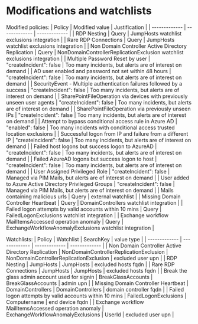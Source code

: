 # Modifications and watchlists

Modified policies:
| Policy  | Modified value | Justification |
| ------------- | ------------- | ------------- |
| RDP Nesting | Query | JumpHosts watchlist exclusions integration |
| Rare RDP Connections | Query | JumpHosts watchlist exclusions integration |
| Non Domain Controller Active Directory Replication | Query | NonDomainControllerReplicationExclusion watchlist exclusions integration |
| Multiple Password Reset by user | "createIncident": false  | Too many incidents, but alerts are of interest on demand |
| AD user enabled and password not set within 48 hours | "createIncident": false  | Too many incidents, but alerts are of interest on demand |
| SecurityEvent - Multiple authentication failures followed by a success | "createIncident": false  | Too many incidents, but alerts are of interest on demand |
| SharePointFileOperation via devices with previously unseen user agents | "createIncident": false  | Too many incidents, but alerts are of interest on demand |
| SharePointFileOperation via previously unseen IPs | "createIncident": false  | Too many incidents, but alerts are of interest on demand |
| Attempt to bypass conditional access rule in Azure AD | "enabled": false  | Too many incidents with conditional access trusted location exclusions  |
| Successful logon from IP and failure from a different IP | "createIncident": false  | Too many incidents, but alerts are of interest on demand |
| Failed host logons but success logon to AzureAD | "createIncident": false  | Too many incidents, but alerts are of interest on demand |
| Failed AzureAD logons but success logon to host | "createIncident": false  | Too many incidents, but alerts are of interest on demand |
| User Assigned Privileged Role | "createIncident": false  | Managed via PIM Mails, but alerts are of interest on demand |
| User added to Azure Active Directory Privileged Groups | "createIncident": false  | Managed via PIM Mails, but alerts are of interest on demand |
| Mails containing malicious urls | Query | external watchlist |
| Missing Domain Controller Heartbeat | Query | DomainControllers watchlist integration |
| Failed logon attempts by valid accounts within 10 mins | Query | FailedLogonExclusions watchlist integration |
| Exchange workflow MailItemsAccessed operation anomaly | Query | ExchangeWorkflowAnomalyExclusions watchlist integration |

Watchlists:
| Policy  | Watchlist | SearchKey | value type |
| ------------- | ------------- | ------------- | ------------- |
| Non Domain Controller Active Directory Replication | NonDomainControllerReplicationExclusion | NonDomainControllerReplicationExclusion | excluded user upn |
| RDP Nesting | JumpHosts | JumpHosts | excluded hosts fqdn |
| Rare RDP Connections | JumpHosts | JumpHosts | excluded hosts fqdn |
| Break the glass admin account used for signin | BreakGlassAccounts | BreakGlassAccounts | admin upn |
| Missing Domain Controller Heartbeat | DomainControllers | DomainControllers | domain controller fqdn |
| Failed logon attempts by valid accounts within 10 mins | FailedLogonExclusions | Computername | end device fqdn |
| Exchange workflow MailItemsAccessed operation anomaly | ExchangeWorkflowAnomalyExclusions | UserId | excluded user upn |
